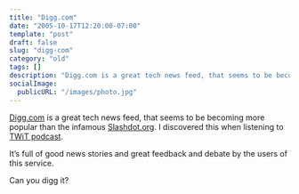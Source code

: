 ```yaml
---
title: "Digg.com"
date: "2005-10-17T12:20:00-07:00"
template: "post"
draft: false
slug: "digg-com"
category: "old"
tags: []
description: "Digg.com is a great tech news feed, that seems to be becoming more popular than the infamous Slashdot.org. I discovered this when listening to TWiT"
socialImage:
  publicURL: "/images/photo.jpg"
---
```

[Digg.com](https://digg.com/) is a great tech news feed, that seems to be becoming more popular than the infamous [Slashdot.org](https://www.slashdot.org). I discovered this when listening to [TWiT podcast](https://thisweekintech.com/).  
  
It’s full of good news stories and great feedback and debate by the users of this service.  
  
Can you digg it?

